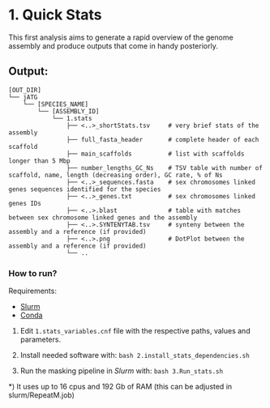 # 1. Quick Stats

This first analysis aims to generate a rapid overview of the genome assembly and produce outputs that come in handy posteriorly.

## Output:
```
[OUT_DIR]
└── jATG
    └── [SPECIES_NAME]
        └── [ASSEMBLY_ID]
            └── 1.stats
                ├── <..>_shortStats.tsv     # very brief stats of the assembly
                ├── full_fasta_header       # complete header of each scaffold
                ├── main_scaffolds          # list with scaffolds longer than 5 Mbp
                ├── number_lengths_GC_Ns    # TSV table with number of scaffold, name, length (decreasing order), GC rate, % of Ns 
                ├── <..>_sequences.fasta    # sex chromosomes linked genes sequences identified for the species
                ├── <..>_genes.txt          # sex chromosomes linked genes IDs
                ├── <..>.blast              # table with matches between sex chromosome linked genes and the assembly
                ├── <..>.SYNTENYTAB.tsv     # synteny between the assembly and a reference (if provided)
                ├── <..>.png                # DotPlot between the assembly and a reference (if provided)
                └── ..

```

### How to run?

Requirements:
* [Slurm](https://slurm.schedmd.com)
* [Conda](https://docs.conda.io)


1) Edit `1.stats_variables.cnf` file with the respective paths, values and parameters.

2) Install needed software with: `bash 2.install_stats_dependencies.sh`

3) Run the masking pipeline in _Slurm_ with: `bash 3.Run_stats.sh`

\*) It uses up to 16 cpus and 192 Gb of RAM (this can be adjusted in slurm/RepeatM.job)
